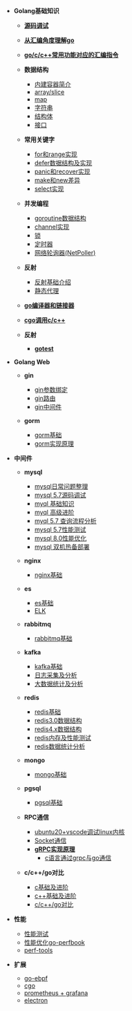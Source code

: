 - **Golang基础知识**  
  - [**源码调试**](./md/base/source/debug.md)  
  - [**从汇编角度理解go**](https://github.com/ymm135/TD4-4BIT-CPU/blob/master/go-asm.md) 
  - [**go/c/c++常用功能对应的汇编指令**](https://github.com/ymm135/go-build/blob/master/gouse-assembly.md)   

  - **数据结构**
    - [内建容器简介](https://github.com/ymm135/go-coding/blob/main/docs/3_%E5%86%85%E5%BB%BA%E5%AE%B9%E5%99%A8.md)  
    - [array/slice](md/base/array/array-slice.md)  
    - [map](./md/base/map/map.md)
    - [字符串](./md/base/string/string.md)  
    - [结构体](md/base/object/struct.md)    
    - [接口](md/base/object/interface.md)  

  - **常用关键字**  
    - [for和range实现](md/base/keyword/for-range.md)  
    - [defer数据结构及实现](md/base/keyword/defer.md)    
    - [panic和recover实现](md/base/keyword/panic-and-recover.md)  
    - [make和new差异](md/base/keyword/make-vs-new.md)   
    - [select实现](md/base/keyword/select.md)

  - **并发编程**
    - [goroutine数据结构](md/base/concurrent/goroutine.md)  
    - [channel实现](md/base/concurrent/channel.md)  
    - [锁](md/base/concurrent/lock.md)  
    - [定时器](md/base/concurrent/timer.md)
    - [网络轮询器(NetPoller)](md/base/concurrent/net-poller.md)

  - **反射**
    - [反射基础介绍](md/base/reflect/reflect-base.md)  
    - [静态代理](md/base/reflect/static-proxy.md)

  - [**go编译器和链接器**](https://github.com/ymm135/go-build)  
  - [**cgo调用c/c++**](https://github.com/ymm135/go-coding/blob/main/lang/c_cpp/README.md)     

  - **反射**
    - [**gotest**]()  

- **Golang Web**
  - **gin**
    - [gin参数绑定](./md/web/gin/gin-bind.md)  
    - [gin路由](./md/web/gin/gin-router.md)    
    - [gin中间件](./md/web/gin/gin-middleware.md)    

  - **gorm**  
    - [gorm基础](md/web/gorm/base-gorm.md)  
    - [gorm实现原理](md/web/gorm/flow-gorm.md)  

- **中间件**
  - **mysql** 
    - [mysql日常问题整理](md/middleware/mysql/mysql-probles.md)  
    - [mysql 5.7源码调试](md/middleware/mysql/mysql-debug-source.md)  
    - [myql 基础知识](md/middleware/mysql/mysql-base.md)  
    - [myql 高级进阶](md/middleware/mysql/mysql-advance.md)  
    - [myql 5.7 查询流程分析](md/middleware/mysql/mysql-select-flow.md)  
    - [mysql 5.7性能测试](https://github.com/ymm135/unixsoket-mysql-prof)  
    - [mysql 8.0性能优化](md/middleware/mysql/mysql8-optimize.md)  
    - [mysql 双机热备部署](md/middleware/mysql/mysql-ha.md)  
  - **nginx**
    - [nginx基础](md/middleware/nginx/nginx-base.md)  

  - **es** 
    - [es基础](md/middleware/es/es-base.md)
    - [ELK](md/middleware/es/elk.md)  

  - **rabbitmq**
    - [rabbitmq基础](md/middleware/rabbitmq/rabbitmq-bases.md)

  - **kafka**  
    - [kafka基础](md/middleware/kafka/kafka-base.md)  
    - [日志采集及分析](md/middleware/kafka/kafka-log.md)  
    - [大数据统计及分析](md/middleware/kafka/kafka-bigdata.md)   

  - **redis**
    - [redis基础](md/middleware/redis/redis-base.md)
    - [redis3.0数据结构](./md/middleware/redis/redis-data-structure.md)  
    - [redis4.x数据结构](./md/middleware/redis/redis4-data-structure.md)
    - [redis内存及性能测试](./md/middleware/redis/redis-db.md)  
    - [redis数据统计分析](./md/middleware/redis/redis-statistic-analysis.md)  

  - **mongo**  
    - [mongo基础](md/middleware/mongo/mongo-base.md)  

  - **pgsql**
    - [pgsql基础](md/middleware/pgsql/pgsql-base.md)  

  - **RPC通信** 
    - [ubuntu20+vscode调试linux内核](md/other/ubuntu-kernel-debug.md)  
    - [Socket通信](md/middleware/rpc/socket.md)  
    - [**gRPC实现原理**](https://github.com/ymm135/go-coding/blob/main/lang/rpc/grpc/README.md)
      - [c语言通过grpc与go通信](md/middleware/rpc/c-grpc-go.md) 

  - **c/c++/go对比** 
    - [c基础及进阶](md/c-cpp-golang/base-c.md)  
    - [c++基础及进阶](md/c-cpp-golang/base-c++.md)  
    - [c/c++/go对比](md/c-cpp-golang/c-c++-golang.md)  

- **性能**  
  - [性能测试](md/performence/performance-test.md)  
  - [性能优化go-perfbook](https://github.com/ymm135/go-perfbook)  
  - [perf-tools](https://github.com/ymm135/perf-tools)  

- **扩展**
  - [go-ebpf](md/other/go-ebpf.md)
  - [cgo](md/other/cgo.md)
  - [prometheus + grafana](md/other/prometheus-grafana.md)
  - [electron](md/other/electron.md)